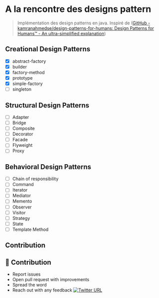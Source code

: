 # A la rencontre des designs pattern
> Implémentation des design patterns en java. Inspiré de ([GitHub - kamranahmedse/design-patterns-for-humans: Design Patterns for Humans™ - An ultra-simplified explanation](https://github.com/kamranahmedse/design-patterns-for-humans))

## Creational Design Patterns
- [x] abstract-factory 
- [x] builder
- [x] factory-method
- [x] prototype
- [x] simple-factory
- [ ] singleton 

## Structural Design Patterns
- [ ] Adapter
- [ ] Bridge
- [ ] Composite
- [ ] Decorator
- [ ] Facade
- [ ] Flyweight
- [ ] Proxy

## Behavioral Design Patterns
- [ ] Chain of responsibility
- [ ] Command
- [ ] Iterator
- [ ] Mediator
- [ ] Memento
- [ ] Observer
- [ ] Visitor
- [ ] Strategy
- [ ] State
- [ ] Template Method

## Contribution
## 👬 Contribution

- Report issues
- Open pull request with improvements
- Spread the word
- Reach out with any feedback [![Twitter URL](https://img.shields.io/twitter/url/https/twitter.com/samsonmolou.svg?style=social&label=Follow%20%40samsonmolou)](https://twitter.com/samson_molou)